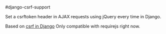#django-csrf-support

Set a csrftoken header in AJAX requests using jQuery every time in Django.

Based on [csrf in Django](https://docs.djangoproject.com/en/dev/ref/contrib/csrf/)
Only compatible with requirejs right now.
